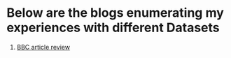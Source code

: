 # Below are the blogs enumerating my experiences with different Datasets

1. [BBC article review](https://cyriacbijun.github.io/Tensorflow_NLP/BBC_article_review/BBC_article_review.html)